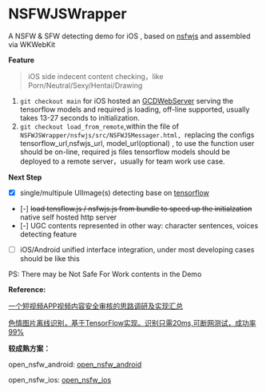 # NSFWJSWrapper

A  NSFW & SFW detecting demo for iOS , based on [nsfwjs](https://github.com/infinitered/nsfwjs) and assembled via WKWebKit

**Feature**

> iOS side indecent content checking，like Porn/Neutral/Sexy/Hentai/Drawing

1. ``git checkout main`` for iOS hosted an [GCDWebServer](https://github.com/swisspol/GCDWebServer) serving the tensorflow models and required js loading, off-line supported, usually takes 13-27 seconds to initialization.
2. ``git checkout load_from_remote``,within  the file of  `NSFWJSWrapper/nsfwjs/src/NSFWJSMessager.html, `replacing the configs tensorflow_url,nsfwjs_url, model_url(optional) , to use the function user should be on-line, required js files tensorflow models should be deployed to a remote server，usually for team work use case.

**Next Step**

* [X] single/multipule UIImage(s) detecting base on [tensorflow](https://baike.baidu.com/item/TensorFlow/18828108)

* [-] ~~load tensflow.js / nsfwjs.js from bundle to speed up the initialzation~~ native self hosted http server
* [-] UGC contents represented in other way: character sentences, voices detecting feature

* [ ] iOS/Android unified interface integration, under most developing cases should be like this

PS: There may be Not Safe For Work contents in the Demo

**Reference:**

[一个短视频APP视频内容安全审核的思路调研及实现汇总](https://github.com/minitrill/VideoAudit)

[色情图片离线识别，基于TensorFlow实现。识别只需20ms,可断网测试，成功率99%](https://github.com/devzwy/open_nsfw_android)


**较成熟方案：**

open_nsfw_android: [open_nsfw_android](https://github.com/devzwy/open_nsfw_android)

open_nsfw_ios: [open_nsfw_ios](https://github.com/nice2m/open_nsfw_ios "fork 防丢")
